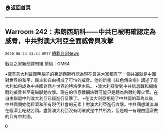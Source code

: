 ###  [:house:返回首頁](https://github.com/ourhimalayas/txt)
---

## Warroom 242：弗朗西斯科——中共已被明確認定為威脅，中共對澳大利亞全面威脅與攻擊
`2020-06-24 13:34 GM77` [轉載自GNews](https://gnews.org/zh-hant/244396/)

戰友之家新聞譯制組
撰稿：GM64



•擁有意大利最聰明腦子的弗朗西斯科認為現在普遍大家都有了一個共識就是中國對世界的和平、民主和自由構成了可怕的威脅。他的新書《紅色傳染病》講述了意大利如何成為中共國對西方世界的特洛伊木馬。
•澳大利亞受到中共信息戰和網絡戰的威脅甚至電磁脈動攻擊。現在的信息戰網絡戰可能只是轉為熱戰的導火索。在自由聯盟中的澳大利亞已經進行反擊了。
•在澳大利亞拒絕了中共國的華為以後，中共國開始從經濟和所有現代社會的元素上對澳大利亞進行攻擊。中共國想讓澳洲在經濟上吃點苦頭。盡管澳大利亞沒有明確就是中共所為，但是唯一有理由這麽做的只有中共國。

0
